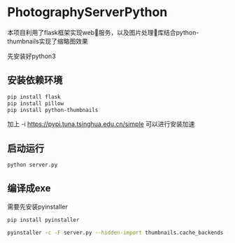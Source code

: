 # PhotographyServerPython

本项目利用了flask框架实现web服务，以及图片处理库结合python-thumbnails实现了缩略图效果

先安装好python3

## 安装依赖环境
```bash
pip install flask
pip install pillow
pip install python-thumbnails
```
加上
-i https://pypi.tuna.tsinghua.edu.cn/simple
可以进行安装加速

## 启动运行
```bash
python server.py
```

## 编译成exe
需要先安装pyinstaller
```bash
pip install pyinstaller
```

```bash
pyinstaller -c -F server.py --hidden-import thumbnails.cache_backends --hidden-import thumbnails.storage_backends
```